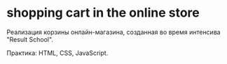 # shopping cart in the online store

Реализация корзины онлайн-магазина, созданная во время интенсива "Result School".

Практика: HTML, CSS, JavaScript.